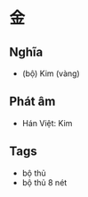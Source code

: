 # 金

## Nghĩa
* (bộ) Kim (vàng)

## Phát âm
* Hán Việt: Kim

## Tags
* bộ thủ
* bộ thủ 8 nét

<script>window.HANZI_FIELD='金';</script>

